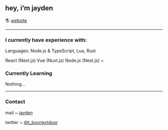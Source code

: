 ## hey, i’m jayden

🌎 [website](https://jae.quest)

---

### I currently have experience with: 
Languages: 
Node.js & TypeScript,
Lua,
Rust

React (Next.js)
Vue (Nuxt.js)
Node.js (Nest.js)
~

### Currently Learning
Nothing...

---

### Contact

mail ~ [jayden](mailto:jayden@jae.quest)  

twitter ~ [@t_boynextdoor](https://twitter.com/t_boynextdoor)  
